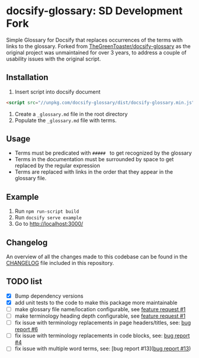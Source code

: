 # docsify-glossary: SD Development Fork

Simple Glossary for Docsify that replaces occurrences of the terms with links to the glossary.
Forked from [TheGreenToaster/docsify-glossary](https://github.com/TheGreenToaster/docsify-glossary) as the original
project was unmaintained for over 3 years, to address a couple of usability issues with the original script.

## Installation

1. Insert script into docsify document

```html
<script src="//unpkg.com/docsify-glossary/dist/docsify-glossary.min.js"></script>
```

1. Create a `_glossary.md` file in the root directory
2. Populate the `_glossary.md` file with terms.

## Usage

* Terms must be predicated with `##### ` to get recognized by the glossary
* Terms in the documentation must be surrounded by space to get replaced by the regular expression
* Terms are replaced with links in the order that they appear in the glossary file.

## Example

1. Run `npm run-script build`
2. Run `docsify serve example`
3. Go to [http://localhost:3000/]()

## Changelog

An overview of all the changes made to this codebase can be found in the [CHANGELOG](./CHANGELOG.md) file included in this repository.

## TODO list

* [x] Bump dependency versions
* [x] add unit tests to the code to make this package more maintainable
* [ ] make glossary file name/location configurable, see [feature request #1](https://github.com/TheGreenToaster/docsify-glossary/issues/1)
* [ ] make terminology heading depth configurable, see [feature request #1](https://github.com/TheGreenToaster/docsify-glossary/issues/1)
* [ ] fix issue with terminology replacements in page headers/titles, see: [bug report #6](https://github.com/TheGreenToaster/docsify-glossary/issues/6)
* [ ] fix issue with terminology replacements in code blocks, see: [bug report #4](https://github.com/TheGreenToaster/docsify-glossary/issues/4)
* [ ] fix issue with multiple word terms, see: [bug report #13]([bug report #13](https://github.com/TheGreenToaster/docsify-glossary/issues/13))
